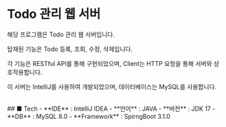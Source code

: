 # Todo 관리 웹 서버
해당 프로그램은 Todo 관리 웹 서버입니다. <br>

탑재된 기능은 Todo 등록, 조회, 수정, 삭제입니다.

각 기능은 RESTful API를 통해 구현되었으며, Client는 HTTP 요청을 통해 서버와 상호작용합니다.

이 서버는 IntelliJ를 사용하여 개발되었으며, 데이터베이스는 MySQL를 사용합니다.

<br>
## ■ Tech
- **IDE** : IntelliJ IDEA
- **언어** : JAVA
- **버전** : JDK 17
- **DB** : MySQL 8.0
- **Framework** : SpirngBoot 3.1.0

<datalist>
<summary>입문 주차 ver.1</summary>
## ■ Feature
1. **Todo 등록**
    - 사용자는 제목, 내용, 담당자, 비밀번호를 입력하여 Todo를 등록할 수 있습니다.
    - 생성된 Todo 정보는 비밀번호를 제외하고 반환되어, 정상 등록 처리된 것을 확인할 수 있습니다.
2. **Todo 조회**
   - 사용자는 특정 Todo를 선택하여 상세 내용을 조회할 수 있습니다.
   - 사용자는 전체 Todo 목록을 조회할 수 있습니다. 조회 형태는 작성일을 기준으로 내림차순으로 정렬되어 최근 등록 내역부터 확인 할 수 있습니다.
3. **Todo 수정**
    - 사용자는 특정 Todo의 제목, 내용, 담당자를 수정할 수 있습니다.
    - 수정 간 비밀번호를 필요로 하며 DB 데이터와 일치한 경우에만 수정을 허용합니다.
4. **Todo 삭제**
    - 사용자는 특정 Todo를 삭제할 수 있습니다.
    - 삭제 간 비밀번호를 필요로 하며 DB 데이터와 일치한 경우에만 삭제를 허용합니다.



## ■ Use Case Diagram
<img src="https://teamsparta.notion.site/image/https%3A%2F%2Fprod-files-secure.s3.us-west-2.amazonaws.com%2F83c75a39-3aba-4ba4-a792-7aefe4b07895%2Fbc57b41f-4c0b-4714-9d3b-aa12909f0f56%2FUntitled.png?table=block&id=3bc7ad52-0a2a-4cc2-9f30-ec48717b9814&spaceId=83c75a39-3aba-4ba4-a792-7aefe4b07895&width=960&userId=&cache=v2">

## ■ ERD
<img src="https://teamsparta.notion.site/image/https%3A%2F%2Fprod-files-secure.s3.us-west-2.amazonaws.com%2F83c75a39-3aba-4ba4-a792-7aefe4b07895%2Feb7a5f14-bc48-42c0-821e-8d2fc3edeaa5%2F%25EC%258A%25A4%25ED%2581%25AC%25EB%25A6%25B0%25EC%2583%25B7_2024-05-17_101208.png?table=block&id=785ee4aa-1584-46a9-bbef-3af43663f6f2&spaceId=83c75a39-3aba-4ba4-a792-7aefe4b07895&width=930&userId=&cache=v2">

## ■ API 명세서
<img src="https://www.notion.so/image/https%3A%2F%2Fprod-files-secure.s3.us-west-2.amazonaws.com%2F83c75a39-3aba-4ba4-a792-7aefe4b07895%2Fb79426fd-1e8d-4e04-9d14-1242be1166ae%2F%25EC%258A%25A4%25ED%2581%25AC%25EB%25A6%25B0%25EC%2583%25B7_2024-05-17_112010.png?table=block&id=5b00f43c-10f2-424c-8461-a2f9f4e6010d&spaceId=83c75a39-3aba-4ba4-a792-7aefe4b07895&width=2000&userId=81832d12-bc15-4ae9-a090-4b1b1ca1bbe6&cache=v2">
</datalist>